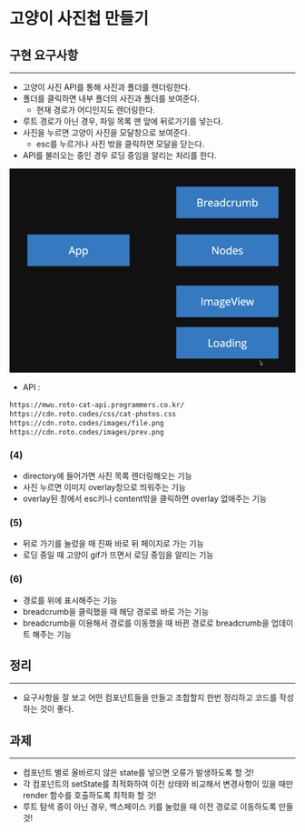 # 고양이 사진첩 만들기

## 구현 요구사항

---
- 고양이 사진 API를 통해 사진과 폴더를 렌더링한다.
- 폴더를 클릭하면 내부 폴더의 사진과 폴더를 보여준다.
  - 현재 경로가 어디인지도 렌더링한다.
- 루트 경로가 아닌 경우, 파일 목록 맨 앞에 뒤로가기를 넣는다.
- 사진을 누르면 고양이 사진을 모달창으로 보여준다.
  - esc를 누르거나 사진 밖을 클릭하면 모달을 닫는다.
- API를 불러오는 중인 경우 로딩 중임을 알리는 처리를 한다.

![컴포넌트](./imgs/component.png)

- API : 
```
https://mwu.roto-cat-api.programmers.co.kr/
https://cdn.roto.codes/css/cat-photos.css
https://cdn.roto.codes/images/file.png
https://cdn.roto.codes/images/prev.png
```

### (4)

- directory에 들어가면 사진 목록 렌더링해오는 기능
- 사진 누르면 이미지 overlay창으로 띄워주는 기능
- overlay된 창에서 esc키나 content밖을 클릭하면 overlay 없애주는 기능

### (5)

- 뒤로 가기를 눌렀을 때 진짜 바로 뒤 페이지로 가는 기능
- 로딩 중일 때 고양이 gif가 뜨면서 로딩 중임을 알리는 기능

### (6)

- 경로를 위에 표시해주는 기능
- breadcrumb을 클릭했을 때 해당 경로로 바로 가는 기능
- breadcrumb을 이용해서 경로를 이동했을 때 바뀐 경로로 breadcrumb을 업데이트 해주는 기능

## 정리

---
- 요구사항을 잘 보고 어떤 컴포넌트들을 만들고 조합할지 한번 정리하고 코드를 작성하는 것이 좋다.

## 과제

---
- 컴포넌트 별로 올바르지 않은 state를 넣으면 오류가 발생하도록 할 것!
- 각 컴포넌트의 setState를 최적화하여 이전 상태와 비교해서 변경사항이 있을 때만 render 함수를 호출하도록 최적화 할 것!
- 루트 탐색 중이 아닌 경우, 백스페이스 키를 눌렀을 때 이전 경로로 이동하도록 만들 것!